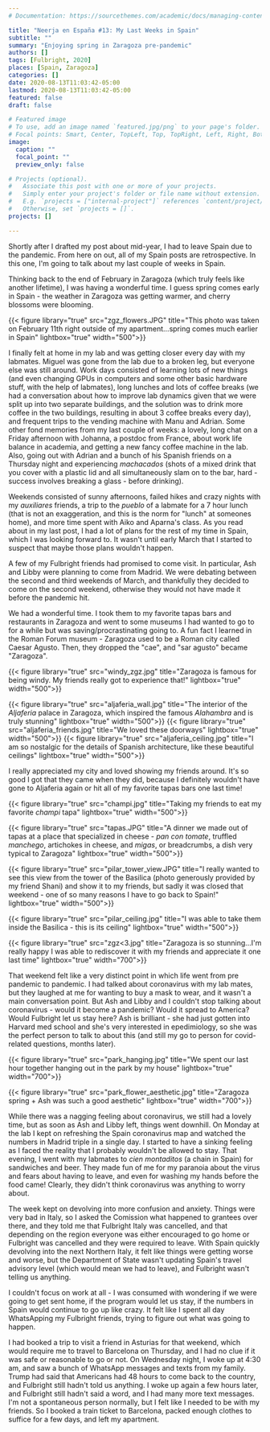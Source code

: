```yaml
---
# Documentation: https://sourcethemes.com/academic/docs/managing-content/

title: "Neerja en España #13: My Last Weeks in Spain"
subtitle: ""
summary: "Enjoying spring in Zaragoza pre-pandemic"
authors: []
tags: [Fulbright, 2020]
places: [Spain, Zaragoza]
categories: []
date: 2020-08-13T11:03:42-05:00
lastmod: 2020-08-13T11:03:42-05:00
featured: false
draft: false

# Featured image
# To use, add an image named `featured.jpg/png` to your page's folder.
# Focal points: Smart, Center, TopLeft, Top, TopRight, Left, Right, BottomLeft, Bottom, BottomRight.
image:
  caption: ""
  focal_point: ""
  preview_only: false

# Projects (optional).
#   Associate this post with one or more of your projects.
#   Simply enter your project's folder or file name without extension.
#   E.g. `projects = ["internal-project"]` references `content/project/deep-learning/index.md`.
#   Otherwise, set `projects = []`.
projects: []

---
```


Shortly after I drafted my post about mid-year, I had to leave Spain due to the pandemic. From here on out, all of my Spain posts are retrospective. In this one, I'm going to talk about my last couple of weeks in Spain. 

Thinking back to the end of February in Zaragoza (which truly feels like another lifetime), I was having a wonderful time. I guess spring comes early in Spain - the weather in Zaragoza was getting warmer, and cherry blossoms were blooming. 

 {{< figure library="true" src="zgz_flowers.JPG" title="This photo was taken on February 11th right outside of my apartment...spring comes much earlier in Spain" lightbox="true" width="500">}} 


I finally felt at home in my lab and was getting closer every day with my labmates. Miguel was gone from the lab due to a broken leg, but everyone else was still around. Work days consisted of learning lots of new things (and even changing GPUs in computers and some other basic hardware stuff, with the help of labmates), long lunches and lots of coffee breaks (we had a conversation about how to improve lab dynamics given that we were split up into two separate buildings, and the solution was to drink more coffee in the two buildings, resulting in about 3 coffee breaks every day), and frequent trips to the vending machine with Manu and Adrian. Some other fond memories from my last couple of weeks: a lovely, long chat on a Friday afternoon with Johanna, a postdoc from France, about work life balance in academia, and getting a new fancy coffee machine in the lab. Also, going out with Adrian and a bunch of his Spanish friends on a Thursday night and experiencing *machacados* (shots of a mixed drink that you cover with a plastic lid and all simultaneously slam on to the bar, hard - success involves breaking a glass - before drinking).

Weekends consisted of sunny afternoons, failed hikes and crazy nights with my *auxiliares* friends, a trip to the *pueblo* of a labmate for a 7 hour lunch (that is not an exaggeration, and this is the norm for "lunch" at someones home), and more time spent with Aiko and Aparna's class. As you read about in my last post, I had a lot of plans for the rest of my time in Spain, which I was looking forward to. It wasn't until early March that I started to suspect that maybe those plans wouldn't happen.

A few of my Fulbright friends had promised to come visit. In particular, Ash and Libby were planning to come from Madrid. We were debating between the second and third weekends of March, and thankfully they decided to come on the second weekend, otherwise they would not have made it before the pandemic hit. 

We had a wonderful time. I took them to my favorite tapas bars and restaurants in Zaragoza and went to some museums I had wanted to go to for a while but was saving/procrastinating going to. A fun fact I learned in the Roman Forum museum - Zaragoza used to be a Roman city called Caesar Agusto. Then, they dropped the "cae", and "sar agusto" became "Zaragoza".

 {{< figure library="true" src="windy_zgz.jpg" title="Zaragoza is famous for being windy. My friends really got to experience that!" lightbox="true" width="500">}} 

{{< figure library="true" src="aljaferia_wall.jpg" title="The interior of the *Aljaferia* palace in Zaragoza, which inspired the famous *Alahambra* and is truly stunning" lightbox="true" width="500">}} 
{{< figure library="true" src="aljaferia_friends.jpg" title="We loved these doorways" lightbox="true" width="500">}} 
{{< figure library="true" src="aljaferia_ceiling.jpg" title="I am so nostalgic for the details of Spanish architecture, like these beautiful ceilings" lightbox="true" width="500">}} 


I really appreciated my city and loved showing my friends around. It's so good I got that they came when they did, because I definitely wouldn't have gone to Aljaferia again or hit all of my favorite tapas bars one last time!

 {{< figure library="true" src="champi.jpg" title="Taking my friends to eat my favorite *champi* tapa" lightbox="true" width="500">}} 

  {{< figure library="true" src="tapas.JPG" title="A dinner we made out of tapas at a place that specialized in cheese - *pan con tomate*, truffled *manchego*, artichokes in cheese, and *migas*, or breadcrumbs, a dish very typical to Zaragoza" lightbox="true" width="500">}} 


 {{< figure library="true" src="pilar_tower_view.JPG" title="I really wanted to see this view from the tower of the Basilica (photo generously provided by my friend Shani) and show it to my friends, but sadly it was closed that weekend -  one of so many reasons I have to go back to Spain!" lightbox="true" width="500">}} 

 {{< figure library="true" src="pilar_ceiling.jpg" title="I was able to take them inside the Basilica - this is its ceiling" lightbox="true" width="500">}} 


 {{< figure library="true" src="zgz<3.jpg" title="Zaragoza is so stunning...I'm really happy I was able to rediscover it with my friends and appreciate it one last time" lightbox="true" width="700">}} 

That weekend felt like a very distinct point in which life went from pre pandemic to pandemic. I had talked about coronavirus with my lab mates, but they laughed at me for wanting to buy a mask to wear, and it wasn't a main conversation point. But Ash and Libby and I couldn't stop talking about coronavirus - would it become a pandemic? Would it spread to America? Would Fulbright let us stay here? Ash is brilliant - she had just gotten into Harvard med school and she's very interested in epedimiology, so she was the perfect person to talk to about this (and still my go to person for covid-related questions, months later).

{{< figure library="true" src="park_hanging.jpg" title="We spent our last hour together hanging out in the park by my house" lightbox="true" width="700">}} 

{{< figure library="true" src="park_flower_aesthetic.jpg" title="Zaragoza spring + Ash was such a good aesthetic" lightbox="true" width="700">}} 

While there was a nagging feeling about coronavirus, we still had a lovely time, but as soon as Ash and Libby left, things went downhill. On Monday at the lab I kept on refreshing the Spain coronavirus map and watched the numbers in Madrid triple in a single day. I started to have a sinking feeling as I faced the reality that I probably wouldn't be allowed to stay. That evening, I went with my labmates to *cien montaditos* (a chain in Spain) for sandwiches and beer. They made fun of me for my paranoia about the virus and fears about having to leave, and even for washing my hands before the food came! Clearly, they didn't think coronavirus was anything to worry about.

The week kept on devolving into more confusion and anxiety. Things were very bad in Italy, so I asked the Comission what happened to grantees over there, and they told me that Fulbright Italy was cancelled, and that depending on the region everyone was either encouraged to go home or Fulbright was cancelled and they were required to leave. With Spain quickly devolving into the next Northern Italy, it felt like things were getting worse and worse, but the Department of State wasn't updating Spain's travel advisory level (which would mean we had to leave), and Fulbright wasn't telling us anything.

I couldn't focus on work at all - I was consumed with wondering if we were going to get sent home, if the program would let us stay, if the numbers in Spain would continue to go up like crazy. It felt like I spent all day WhatsApping my Fulbright friends, trying to figure out what was going to happen.

I had booked a trip to visit a friend in Asturias for that weekend, which would require me to travel to Barcelona on Thursday, and I had no clue if it was safe or reasonable to go or not. On Wednesday night, I woke up at 4:30 am, and saw a bunch of WhatsApp messages and texts from my family. Trump had said that Americans had 48 hours to come back to the country, and Fulbright still hadn't told us anything. I woke up again a few hours later, and Fulbright still hadn't said a word, and I had many more text messages. I'm not a spontaneous person normally, but I felt like I needed to be with my friends. So I booked a train ticket to Barcelona, packed enough clothes to suffice for a few days, and left my apartment. 



